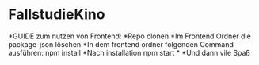 # FallstudieKino

*GUIDE zum nutzen von Frontend:
*Repo clonen
*Im Frontend Ordner die package-json löschen
*In dem frontend ordner folgenden Command ausführen: npm install
*Nach installation npm start
*
*Und dann vile Spaß 
